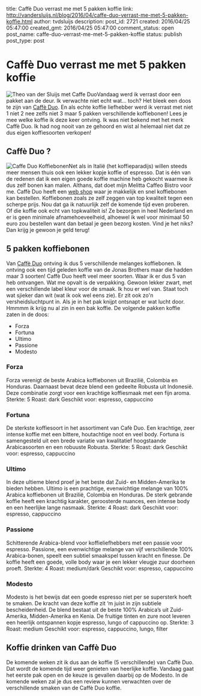 title: Caffè Duo verrast me met 5 pakken koffie
link: http://vandersluijs.nl/blog/2016/04/caffe-duo-verrast-me-met-5-pakken-koffie.html
author: tvdsluijs
description: 
post_id: 2721
created: 2016/04/25 05:47:00
created_gmt: 2016/04/25 05:47:00
comment_status: open
post_name: caffe-duo-verrast-me-met-5-pakken-koffie
status: publish
post_type: post

# Caffè Duo verrast me met 5 pakken koffie

![Theo van der Sluijs met Caffe Duo ](/wp-content/uploads/2016/04/CafeDuo-10-1024x683.jpg)Vandaag werd ik verrast door een pakket aan de deur. Ik verwachte niet echt wat... toch? Het bleek een doos te zijn van [Caffè Duo](http://www.koffiebonen-bestellen.nl/boon/?tt=20920_12_97738_&r=%2F). En als echte koffie liefhebber werd ik verrast met niet 1 niet 2 nee zelfs niet 3 maar 5 pakken verschillende koffiebonen! Lees je mee welke koffie ik deze keer ontving. Ik was niet bekend met het merk Caffè Duo. Ik had nog nooit van ze gehoord en wist al helemaal niet dat ze dus eigen koffiesoorten verkopen! 

## Caffè Duo ?

![Caffe Duo Koffiebonen](/wp-content/uploads/2016/04/CafeDuo-12.jpg)Net als in Italië (het koffieparadijs) willen steeds meer mensen thuis ook een lekker kopje koffie of espresso. Dat is één van de redenen dat ik een eigen goede koffie machine heb gekocht waarmee ik dus zelf bonen kan malen. Althans, dat doet mijn Melitta Caffeo Bistro voor me. Caffè Duo heeft een [web shop](http://www.koffiebonen-bestellen.nl/boon/?tt=20920_12_97738_&r=%2F) waar je makkelijk en snel koffiebonen kan bestellen. Koffiebonen zoals ze zelf zeggen van top kwaliteit tegen een scherpe prijs. Nou dat ga ik natuurlijk zelf de komende tijd even proberen. Of die koffie ook echt van topkwaliteit is! Ze bezorgen in heel Nederland en er is geen minimale afnamehoeveelheid, alhoewel ik wel voor minimaal 50 euro zou bestellen want dan betaal je geen bezorg kosten. Vind je het niks? Dan krijg je gewoon je geld terug! 

## 5 pakken koffiebonen

Van [Caffè Duo](http://www.koffiebonen-bestellen.nl/boon/?tt=20920_12_97738_&r=%2F) ontving ik dus 5 verschillende melanges koffiebonen. Ik ontving ook een tijd geleden koffie van de Jonas Brothers maar die hadden maar 3 soorten! Caffè Duo heeft veel meer soorten. Waar ik er dus 5 van heb ontvangen. Wat me opvalt is de verpakking. Gewoon lekker zwart, met een verschillende label kleur voor de smaak. Ik hou er wel van. Staat toch wat sjieker dan wit (wat ik ook wel eens zie). Er zit ook zo'n versheidsluchtpunt in. Als je in het pak knijpt ontsnapt er wat lucht door. Hmmmm ik krijg nu al zin in een bak koffie. De volgende pakken koffie zaten in de doos: 

  * Forza
  * Fortuna
  * Ultimo
  * Passione
  * Modesto

### Forza

Forza verenigt de beste Arabica koffiebonen uit Brazilië, Colombia en Honduras. Daarnaast bevat deze blend een gedeelte Robusta uit Indonesië. Deze combinatie zorgt voor een krachtige koffiesmaak met een fijn aroma. Sterkte: 5 Roast: dark Geschikt voor: espresso, cappuccino 

### Fortuna

De sterkste koffiesoort in het assortiment van Cafè Duo. Een krachtige, zeer intense koffie met een bittere, houtachtige noot en veel body. Fortuna is samengesteld uit een brede variatie van kwalitatief hoogstaande Arabicasoorten en een robuuste Robusta. Sterkte: 5 Roast: dark Geschikt voor: espresso, cappuccino 

### Ultimo

In deze ultieme blend proef je het beste dat Zuid- en Midden-Amerika te bieden hebben. Ultimo is een prachtige, evenwichtige melange van 100% Arabica koffiebonen uit Brazilië, Colombia en Honduras. De sterk gebrande koffie heeft een krachtig karakter, geroosterde nuances, een intense body en een heerlijke lange nasmaak. Sterkte: 4 Roast: dark Geschikt voor: espresso, cappuccino 

### Passione

Schitterende Arabica-blend voor koffieliefhebbers met een passie voor espresso. Passione, een evenwichtige melange van vijf verschillende 100% Arabica-bonen, speelt een subtiel smaakspel tussen kracht en finesse. De koffie heeft een goede, volle body waar je een lekker vleugje zuur doorheen proeft. Sterkte: 4 Roast: medium/dark Geschikt voor: espresso, cappuccino 

### Modesto

Modesto is het bewijs dat een goede espresso niet per se supersterk hoeft te smaken. De kracht van deze koffie zit ‘m juist in zijn subtiele bescheidenheid. De blend bestaat uit de beste 100% Arabica’s uit Zuid-Amerika, Midden-Amerika en Kenia. De fruitige tinten en zure noot leveren een heerlijk ontspannen kopje espresso, lungo of cappuccino op. Sterkte: 3 Roast: medium Geschikt voor: espresso, cappuccino, lungo, filter 

## Koffie drinken van Caffè Duo

De komende weken zit ik dus aan de koffie (5 verschillende) van Caffè Duo. Dat wordt de komende tijd weer genieten van heerlijke koffie. Vandaag gaat het eerste pak open en de keuze is gevallen daarbij op de Modesto. In de komende weken zal je dus een review kunnen verwachten over de verschillende smaken van de Caffè Duo koffie.